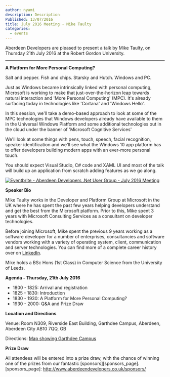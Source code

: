 ```yaml
---
author: nyami
description: Description
Published: 13/07/2016
title: July 2016 Meeting - Mike Taulty
categories:
  - events
---
```

Aberdeen Developers are pleased to present a talk by Mike Taulty, on Thursday 21th July 2016 at the Robert Gordon University.

***

**A Platform for More Personal Computing?**

Salt and pepper. Fish and chips. Starsky and Hutch. Windows and PC.

Just as Windows became intrinsically linked with personal computing, Microsoft is working to make that just-over-the-horizon leap towards natural interaction and 'More Personal Computing' (MPC). It's already surfacing today in technologies like 'Cortana' and 'Windows Hello'.

In this session, we'll take a demo-based approach to look at some of the MPC technologies that Windows developers already have available to them in the Universal Windows Platform and some additional technologies out in the cloud under the banner of 'Microsoft Cognitive Services'

We'll look at some things with pens, touch, speech, facial recognition, speaker identification and we'll see what the Windows 10 app platform has to offer developers building modern apps with an ever-more personal touch.

You should expect Visual Studio, C# code and XAML UI and most of the talk will build up an application from scratch adding features as we go along.

[![Eventbrite - Aberdeen Developers .Net User Group - July 2016 Meeting](https://www.eventbrite.com/custombutton?eid=11987778769)](http://www.eventbrite.com/e/aberdeen-developers-net-user-group-july-2016-meeting-tickets-26418169456?aff=blog)

**Speaker Bio**

Mike Taulty works in the Developer and Platform Group at Microsoft in the UK where he has spent the past few years helping developers understand and get the best from the Microsoft platform. Prior to this, Mike spent 3 years with Microsoft Consulting Services as a consultant on developer technologies.

Before joining Microsoft, Mike spent the previous 9 years working as a software developer for a number of enterprises, consultancies and software vendors working with a variety of operating system, client, communication and server technologies. You can find more of a complete career history over on [LinkedIn](http://uk.linkedin.com/in/mtaulty).

Mike holds a BSc Hons (1st Class) in Computer Science from the University of Leeds.

**Agenda - Thursday, 21th July 2016**
+ 1800 - 1825: Arrival and registration
+ 1825 - 1830: Introduction
+ 1830 - 1930: A Platform for More Personal Computing?
+ 1930 - 2000: Q&A and Prize Draw

**Location and Directions**

Venue: Room N309, Riverside East Building, Garthdee Campus, Aberdeen, Aberdeen City AB10 7QQ, GB

Directions: [Map showing Garthdee Campus](https://maps.google.co.uk/maps?q=Faculty+of+Health+%26+Social+Care,+Garthdee+Campus,+Aberdeen,+Aberdeen+City+AB10+7QG,+GB&hl=en&ll=57.119317,-2.136133&spn=0.004165,0.012413&sll=57.746995,-4.687341&sspn=8.392957,25.422363&hq=Faculty+of+Health+%26+Social+Care,+Garthdee+Campus,&hnear=AB10+7QG,+United+Kingdom&t=m&z=17&iwloc=A)

**Prize Draw**

All attendees will be entered into a prize draw, with the chance of winning one of the prizes from our fantastic [sponsors][sponsors_page].
[sponsors_page]: http://www.aberdeendevelopers.co.uk/sponsors/
